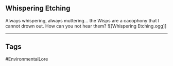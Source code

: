 ## Whispering Etching
Always whispering, always muttering... the Wisps are a cacophony that I cannot drown out. How can you not hear them?
![[Whispering Etching.ogg]]

---
## Tags
#EnvironmentalLore 